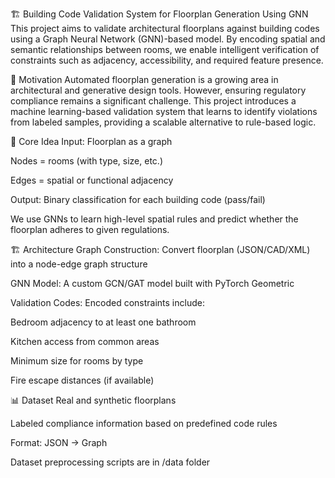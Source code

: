 🏗️ Building Code Validation System for Floorplan Generation Using GNN
This project aims to validate architectural floorplans against building codes using a Graph Neural Network (GNN)-based model. By encoding spatial and semantic relationships between rooms, we enable intelligent verification of constraints such as adjacency, accessibility, and required feature presence.

📌 Motivation
Automated floorplan generation is a growing area in architectural and generative design tools. However, ensuring regulatory compliance remains a significant challenge. This project introduces a machine learning-based validation system that learns to identify violations from labeled samples, providing a scalable alternative to rule-based logic.

🧠 Core Idea
Input: Floorplan as a graph

Nodes = rooms (with type, size, etc.)

Edges = spatial or functional adjacency

Output: Binary classification for each building code (pass/fail)

We use GNNs to learn high-level spatial rules and predict whether the floorplan adheres to given regulations.

🏗️ Architecture
Graph Construction:
Convert floorplan (JSON/CAD/XML) into a node-edge graph structure

GNN Model:
A custom GCN/GAT model built with PyTorch Geometric

Validation Codes:
Encoded constraints include:

Bedroom adjacency to at least one bathroom

Kitchen access from common areas

Minimum size for rooms by type

Fire escape distances (if available)

📊 Dataset
Real and synthetic floorplans

Labeled compliance information based on predefined code rules

Format: JSON → Graph

Dataset preprocessing scripts are in /data folder
